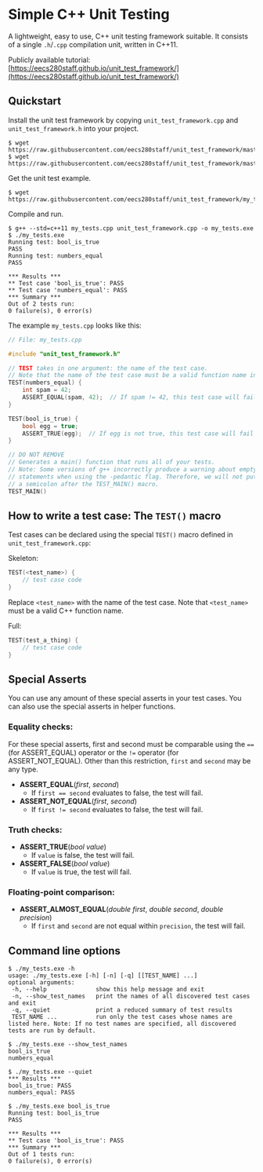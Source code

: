 # Simple C++ Unit Testing
A lightweight, easy to use, C++ unit testing framework suitable.  It consists of a single `.h`/`.cpp` compilation unit, written in C++11.

Publicly available tutorial: [https://eecs280staff.github.io/unit_test_framework/](https://eecs280staff.github.io/unit_test_framework/)


## Quickstart
Install the unit test framework by copying `unit_test_framework.cpp` and `unit_test_framework.h` into your project.
```console
$ wget https://raw.githubusercontent.com/eecs280staff/unit_test_framework/master/unit_test_framework.cpp
$ wget https://raw.githubusercontent.com/eecs280staff/unit_test_framework/master/unit_test_framework.h
```

Get the unit test example.
```console
$ wget https://raw.githubusercontent.com/eecs280staff/unit_test_framework/my_tests.cpp
```

Compile and run.
```console
$ g++ --std=c++11 my_tests.cpp unit_test_framework.cpp -o my_tests.exe
$ ./my_tests.exe
Running test: bool_is_true
PASS
Running test: numbers_equal
PASS

*** Results ***
** Test case 'bool_is_true': PASS
** Test case 'numbers_equal': PASS
*** Summary ***
Out of 2 tests run:
0 failure(s), 0 error(s)
```

The example `my_tests.cpp` looks like this:
```c++
// File: my_tests.cpp

#include "unit_test_framework.h"

// TEST takes in one argument: the name of the test case.
// Note that the name of the test case must be a valid function name in C++.
TEST(numbers_equal) {
    int spam = 42;
    ASSERT_EQUAL(spam, 42);  // If spam != 42, this test case will fail
}

TEST(bool_is_true) {
    bool egg = true;
    ASSERT_TRUE(egg);  // If egg is not true, this test case will fail
}

// DO NOT REMOVE
// Generates a main() function that runs all of your tests.
// Note: Some versions of g++ incorrectly produce a warning about empty
// statements when using the -pedantic flag. Therefore, we will not put
// a semicolon after the TEST_MAIN() macro.
TEST_MAIN()
```


## How to write a test case: The `TEST()` macro
Test cases can be declared using the special `TEST()` macro defined in `unit_test_framework.cpp`:

Skeleton:
```c++
TEST(<test_name>) {
    // test case code
}
```
Replace `<test_name>` with the name of the test case. Note that `<test_name>` must be a valid C++ function name.

Full:
```c++
TEST(test_a_thing) {
    // test case code
}
```

## Special Asserts
You can use any amount of these special asserts in your test cases. You can also use the special asserts in helper functions.

### Equality checks:
For these special asserts, first and second must be comparable using the `==` (for ASSERT_EQUAL) operator or the `!=` operator (for ASSERT_NOT_EQUAL). Other than this restriction, `first` and `second` may be any type.

* **ASSERT_EQUAL**(*first*, *second*)
    * If `first == second` evaluates to false, the test will fail.
* **ASSERT_NOT_EQUAL**(*first*, *second*)
    * If `first != second` evaluates to false, the test will fail.

### Truth checks:
* **ASSERT_TRUE**(*bool value*)
    * If `value` is false, the test will fail.
* **ASSERT_FALSE**(*bool value*)
    * If `value` is true, the test will fail.

### Floating-point comparison:
* **ASSERT_ALMOST_EQUAL**(*double first*, *double second*, *double precision*)
    * If `first` and `second` are not equal within `precision`, the test will fail.

## Command line options
```console
$ ./my_tests.exe -h
usage: ./my_tests.exe [-h] [-n] [-q] [[TEST_NAME] ...]
optional arguments:
 -h, --help	             show this help message and exit
 -n, --show_test_names	 print the names of all discovered test cases and exit
 -q, --quiet             print a reduced summary of test results
 TEST_NAME ...           run only the test cases whose names are listed here. Note: If no test names are specified, all discovered tests are run by default.
```

```console
$ ./my_tests.exe --show_test_names
bool_is_true
numbers_equal
```

```console
$ ./my_tests.exe --quiet
*** Results ***
bool_is_true: PASS
numbers_equal: PASS
```

```console
$ ./my_tests.exe bool_is_true
Running test: bool_is_true
PASS

*** Results ***
** Test case 'bool_is_true': PASS
*** Summary ***
Out of 1 tests run:
0 failure(s), 0 error(s)
```
